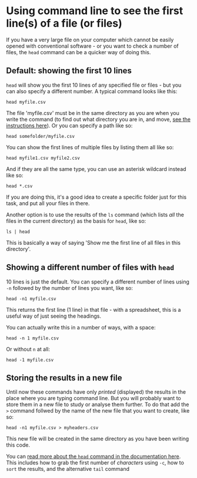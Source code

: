 # Using command line to see the first line(s) of a file (or files)

If you have a very large file on your computer which cannot be easily opened with conventional software - or you want to check a number of files, the `head` command can be a quicker way of doing this.

## Default: showing the first 10 lines

`head` will show you the first 10 lines of any specified file or files - but you can also specify a different number. A typical command looks like this:

```
head myfile.csv
```

The file 'myfile.csv' must be in the same directory as you are when you write the command (to find out what directory you are in, and move, [see the instructions here](https://github.com/paulbradshaw/commandline)). Or you can specify a path like so:

```
head somefolder/myfile.csv
```

You can show the first lines of multiple files by listing them all like so:

```
head myfile1.csv myfile2.csv
```

And if they are all the same type, you can use an asterisk wildcard instead like so:

```
head *.csv
```

If you are doing this, it's a good idea to create a specific folder just for this task, and put all your files in there.

Another option is to use the results of the `ls` command (which lists *all* the files in the current directory) as the basis for `head`, like so:

```
ls | head
```

This is basically a way of saying 'Show me the first line of all files in this directory'.

## Showing a different number of files with `head`

10 lines is just the default. You can specify a different number of lines using `-n` followed by the number of lines you want, like so:

```
head -n1 myfile.csv
```

This returns the first line (1 line) in that file - with a spreadsheet, this is a useful way of just seeing the headings.

You can actually write this in a number of ways, with a space: 

```
head -n 1 myfile.csv
```

Or without `n` at all:

```
head -1 myfile.csv
```

## Storing the results in a new file

Until now these commands have only *printed* (displayed) the results in the place where you are typing command line. But you will probably want to store them in a new file to study or analyse them further. To do that add the `>` command follwed by the name of the new file that you want to create, like so:

```
head -n1 myfile.csv > myheaders.csv
```

This new file will be created in the same directory as you have been writing this code.

You can [read more about the `head` command in the documentation here](http://www.linfo.org/head.html). This includes how to grab the first number of *characters* using `-c`, how to `sort` the results, and the alternative `tail` command
